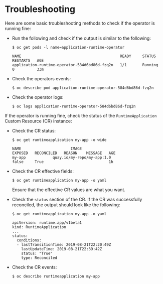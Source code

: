 # Troubleshooting

Here are some basic troubleshooting methods to check if the operator is running fine:

* Run the following and check if the output is similar to the following:

  ```console
  $ oc get pods -l name=application-runtime-operator

  NAME                                            READY     STATUS    RESTARTS   AGE
  application-runtime-operator-584d6bd86d-fzq2n   1/1       Running   0          33m
  ```

* Check the operators events:

  ```console
  $ oc describe pod application-runtime-operator-584d6bd86d-fzq2n
  ```

* Check the operator logs:

  ```console
  $ oc logs application-runtime-operator-584d6bd86d-fzq2n
  ```

If the operator is running fine, check the status of the `RuntimeApplication` Custom Resource (CR) instance:

* Check the CR status:

  ```console
  $ oc get runtimeapplication my-app -o wide

  NAME                      IMAGE                                             EXPOSED   RECONCILED   REASON    MESSAGE   AGE
  my-app            quay.io/my-repo/my-app:1.0                                false     True                             1h
  ```

* Check the CR effective fields:

  ```console
  $ oc get runtimeapplication my-app -o yaml
  ```

  Ensure that the effective CR values are what you want.

* Check the `status` section of the CR. If the CR was successfully reconciled, the output should look like the following:

  ```console
  $ oc get runtimeapplication my-app -o yaml

  apiVersion: runtime.app/v1beta1
  kind: RuntimeApplication
  ...
  status:
    conditions:
    - lastTransitionTime: 2019-08-21T22:20:49Z
      lastUpdateTime: 2019-08-21T22:39:42Z
      status: "True"
      type: Reconciled
  ```

* Check the CR events:

  ```console
  $ oc describe runtimeapplication my-app
  ```
